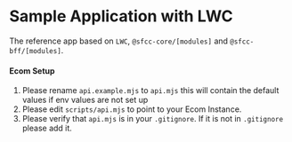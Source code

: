 # Sample Application with LWC

The reference app based on `LWC`, `@sfcc-core/[modules]` and `@sfcc-bff/[modules]`.

#### Ecom Setup

1. Please rename `api.example.mjs` to `api.mjs` this will contain the default values if env values are not set up
2. Please edit `scripts/api.mjs` to point to your Ecom Instance.
3. Please verify that `api.mjs` is in your `.gitignore`. If it is not in `.gitignore` please add it.
